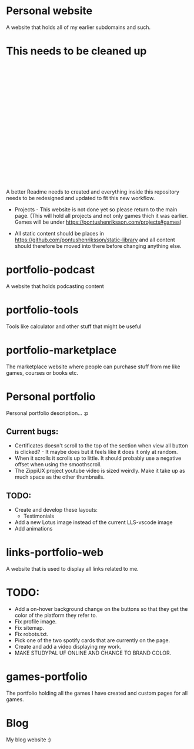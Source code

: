 # Personal website

A website that holds all of my earlier subdomains and such.

# This needs to be cleaned up

<br><br><br><br><br><br><br><br><br><br><br><br><br><br><br><br><br><br><br>

A better Readme needs to created and everything inside this repository needs to be redesigned and updated to fit this new workflow.

- Projects - This website is not done yet so please return to the main page. (This
  will hold all projects and not only games thich it was earlier. Games will be
  under https://pontushenriksson.com/projects#games)

- All static content should be places in https://github.com/pontushenriksson/static-library and all content should therefore be moved into there before changing anything else.

# portfolio-podcast

A website that holds podcasting content

# portfolio-tools

Tools like calculator and other stuff that might be useful

# portfolio-marketplace

The marketplace website where people can purchase stuff from me like games, courses or books etc.

# Personal portfolio

Personal portfolio description... :p

## Current bugs:

- Certificates doesn't scroll to the top of the section when view all button is clicked? - It maybe does but it feels like it does it only at random.
- When it scrolls it scrolls up to little. It should probably use a negative offset when using the smoothscroll.
- The ZippiUX project youtube video is sized weirdly. Make it take up as much space as the other thumbnails.

## TODO:

- Create and develop these layouts:
  - Testimonials
- Add a new Lotus image instead of the current LLS-vscode image
- Add animations

# links-portfolio-web

A website that is used to display all links related to me.

# TODO:

- Add a on-hover background change on the buttons so that they get the color of the platform they refer to.
- Fix profile image.
- Fix sitemap.
- Fix robots.txt.
- Pick one of the two spotify cards that are currently on the page.
- Create and add a video displaying my work.
- MAKE STUDYPAL UF ONLINE AND CHANGE TO BRAND COLOR.

# games-portfolio

The portfolio holding all the games I have created and custom pages for all games.

# Blog

My blog website :)
